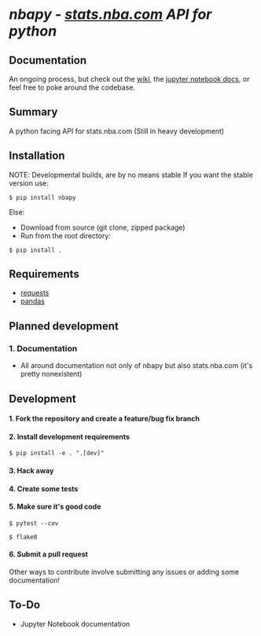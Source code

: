 # *nbapy - [stats.nba.com](https://stats.nba.com) API for python*

## Documentation
An ongoing process, but check out the [wiki](https://github.com/jtpavlock/nbapy/wiki), the [jupyter notebook docs](https://github.com/jtpavlock/nbapy/tree/master/docs/), or feel free to poke around the codebase.

## Summary
A python facing API for stats.nba.com (Still in heavy development)

## Installation
NOTE: Developmental builds, are by no means stable If you want the stable version use:

```
$ pip install nbapy
```

Else:
- Download from source (git clone, zipped package)
- Run from the root directory:

```
$ pip install .
```

## Requirements
- [requests](http://www.python-requests.org/en/latest/)
- [pandas](https://pandas.pydata.org/)

## Planned development
### 1. Documentation
- All around documentation not only of nbapy but also stats.nba.com (it's pretty nonexistent)

## Development
#### 1. Fork the repository and create a feature/bug fix branch

#### 2. Install development requirements
`$ pip install -e . ".[dev]"`

#### 3. Hack away
#### 4. Create some tests

#### 5. Make sure it's good code
`$ pytest --cov`

`$ flake8`

#### 6. Submit a pull request

Other ways to contribute involve submitting any issues or adding some documentation!

## To-Do
- Jupyter Notebook documentation
